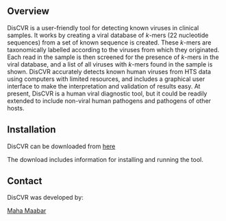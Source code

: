 ## Overview
DisCVR is a user-friendly tool for detecting known viruses in clinical samples. It works by creating a viral database of _k_-mers (22 nucleotide sequences) from a set of known sequence is created. These _k_-mers are taxonomically labelled according to the viruses from which they originated. Each read in the sample is then screened for the presence of _k_-mers in the viral database, and a list of all viruses with _k_-mers found in the sample is shown. DisCVR accurately detects known human viruses from HTS data using computers with limited resources, and includes a graphical user interface to make the interpretation and validation of results easy. At present, DisCVR is a human viral diagnostic tool, but it could be readily extended to include non-viral human pathogens and pathogens of other hosts. 


## Installation 
DisCVR can be downloaded from [here](http://bioinformatics.cvr.ac.uk/discvr.php) 

The download includes information for installing and running the tool. 
## Contact
DisCVR was developed by: 

[Maha Maabar](https://github.com/MahaMaabar)
